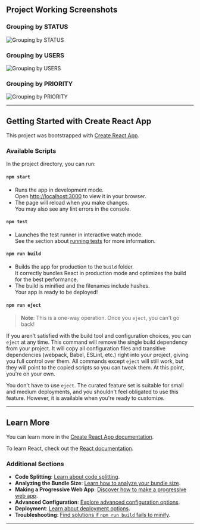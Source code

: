 ## Project Working Screenshots

### Grouping by STATUS
![Grouping by STATUS](https://github.com/user-attachments/assets/96bebec0-b8a6-436c-930e-1881cfbe75f1)

### Grouping by USERS
![Grouping by USERS](https://github.com/user-attachments/assets/80fe2faa-5e4b-4c36-9a6a-ec835e674f84)

### Grouping by PRIORITY
![Grouping by PRIORITY](https://github.com/user-attachments/assets/373f13e4-530f-4202-b872-cabf232af66b)

---

## Getting Started with Create React App

This project was bootstrapped with [Create React App](https://github.com/facebook/create-react-app).

### Available Scripts

In the project directory, you can run:

#### `npm start`
- Runs the app in development mode.\
  Open [http://localhost:3000](http://localhost:3000) to view it in your browser.
- The page will reload when you make changes.\
  You may also see any lint errors in the console.

#### `npm test`
- Launches the test runner in interactive watch mode.\
  See the section about [running tests](https://facebook.github.io/create-react-app/docs/running-tests) for more information.

#### `npm run build`
- Builds the app for production to the `build` folder.\
  It correctly bundles React in production mode and optimizes the build for the best performance.
- The build is minified and the filenames include hashes.\
  Your app is ready to be deployed!

#### `npm run eject`
> **Note**: This is a one-way operation. Once you `eject`, you can't go back!

If you aren't satisfied with the build tool and configuration choices, you can `eject` at any time. This command will remove the single build dependency from your project. It will copy all configuration files and transitive dependencies (webpack, Babel, ESLint, etc.) right into your project, giving you full control over them. All commands except `eject` will still work, but they will point to the copied scripts so you can tweak them. At this point, you're on your own.

You don't have to use `eject`. The curated feature set is suitable for small and medium deployments, and you shouldn't feel obligated to use this feature. However, it is available when you're ready to customize.

---

## Learn More

You can learn more in the [Create React App documentation](https://facebook.github.io/create-react-app/docs/getting-started).

To learn React, check out the [React documentation](https://reactjs.org/).

### Additional Sections

- **Code Splitting**: [Learn about code splitting](https://facebook.github.io/create-react-app/docs/code-splitting).
- **Analyzing the Bundle Size**: [Learn how to analyze your bundle size](https://facebook.github.io/create-react-app/docs/analyzing-the-bundle-size).
- **Making a Progressive Web App**: [Discover how to make a progressive web app](https://facebook.github.io/create-react-app/docs/making-a-progressive-web-app).
- **Advanced Configuration**: [Explore advanced configuration options](https://facebook.github.io/create-react-app/docs/advanced-configuration).
- **Deployment**: [Learn about deployment options](https://facebook.github.io/create-react-app/docs/deployment).
- **Troubleshooting**: [Find solutions if `npm run build` fails to minify](https://facebook.github.io/create-react-app/docs/troubleshooting#npm-run-build-fails-to-minify).

---
